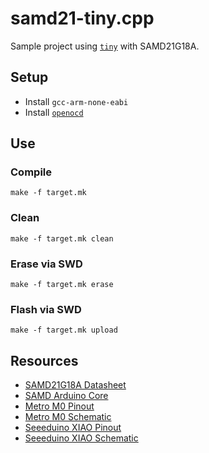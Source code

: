 # samd21-tiny.cpp
Sample project using [`tiny`](https://github.com/ryanplusplus/tiny) with SAMD21G18A.

## Setup
- Install `gcc-arm-none-eabi`
- Install [`openocd`](https://sourceforge.net/p/openocd/code/ci/master/tree/)

## Use
### Compile
```shell
make -f target.mk
```

### Clean
```shell
make -f target.mk clean
```

### Erase via SWD
```shell
make -f target.mk erase
```

### Flash via SWD
```shell
make -f target.mk upload
```

## Resources
- [SAMD21G18A Datasheet](http://ww1.microchip.com/downloads/en/DeviceDoc/SAM_D21_DA1_Family_DataSheet_DS40001882F.pdf)
- [SAMD Arduino Core](https://github.com/arduino/ArduinoCore-samd)
- [Metro M0 Pinout](https://learn.adafruit.com/adafruit-metro-m0-express-designed-for-circuitpython/pinouts)
- [Metro M0 Schematic](https://cdn-learn.adafruit.com/assets/assets/000/041/522/original/microcontrollers_schem.png?1493850214)
- [Seeeduino XIAO Pinout](https://files.seeedstudio.com/wiki/Seeeduino-XIAO/img/Seeeduino-XIAO-pinout.jpg)
- [Seeeduino XIAO Schematic](https://files.seeedstudio.com/wiki/Seeeduino-XIAO/res/Seeeduino-XIAO-v1.0-SCH-191112.pdf)
